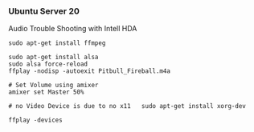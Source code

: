 
### Ubuntu Server 20
Audio Trouble Shooting with Intell HDA 
```
sudo apt-get install ffmpeg

sudo apt-get install alsa
sudo alsa force-reload
ffplay -nodisp -autoexit Pitbull_Fireball.m4a

# Set Volume using amixer
amixer set Master 50%

# no Video Device is due to no x11   sudo apt-get install xorg-dev

ffplay -devices 
```